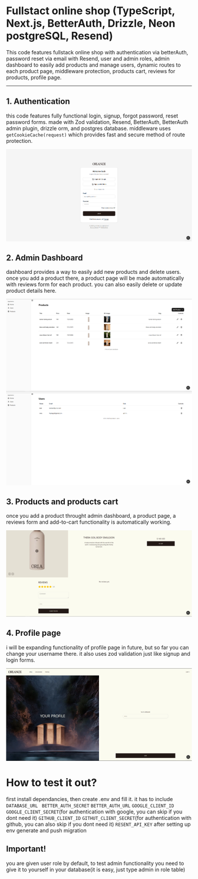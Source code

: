 # Fullstact online shop (TypeScript, Next.js, BetterAuth, Drizzle, Neon postgreSQL, Resend)

This code features fullstack online shop with authentication via betterAuth, password reset via email with Resend, user and admin roles, admin dashboard to easily add products and manage users, dynamic routes to each product page, middleware protection, products cart, reviews for products, profile page.

------
## 1. Authentication


this code features fully functional login, signup, forgot password, reset password forms. made with Zod validation, Resend, BetterAuth, BetterAuth admin plugin, drizzle orm, and postgres database. 
middleware uses <code>getCookieCache(request)</code> which provides fast and secure method of route protection. 


![DEMO](./github/Screenshot_7.png)
## 2. Admin Dashboard

dashboard provides a way to easily add new products and delete users. once you add a product there, a product page will be made automatically with reviews form for each product. you can also easily delete or update product details here.


![DEMO](./github/Screenshot_1.png)
![DEMO](./github/Screenshot_2.png)
## 3. Products and products cart 

once you add a product throught admin dashboard, a product page, a reviews form and add-to-cart functionality is automatically working. 


![DEMO](./github/Screenshot_3.png)
## 4. Profile page 

i will be expanding functionality of profile page in future, but so far you can change your username there. it also uses zod validation just like signup and login forms. 


![DEMO](./github/Screenshot_6.png)
# How to test it out? 

first install dependancies, then create .env and fill it. it has to include 
<code>DATABASE_URL </code>
<code>BETTER_AUTH_SECRET</code>
<code>BETTER_AUTH_URL</code>
<code>GOOGLE_CLIENT_ID</code> 
<code>GOOGLE_CLIENT_SECRET</code>(for authentication with google, you can skip if you dont need it)
<code>GITHUB_CLIENT_ID</code>
<code>GITHUT_CLIENT_SECRET</code>(for authentication with github, you can also skip if you dont need it)
<code>RESENT_API_KEY</code>
after setting up env generate and push migration

## Important!
you are given user role by default, to test admin functionality you need to give it to yourself in your database(it is easy, just type admin in role table)



